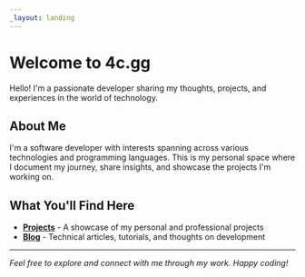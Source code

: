 ```yaml
---
_layout: landing
---
```


# Welcome to 4c.gg

Hello! I'm a passionate developer sharing my thoughts, projects, and experiences in the world of technology.

## About Me

I'm a software developer with interests spanning across various technologies and programming languages. This is my personal space where I document my journey, share insights, and showcase the projects I'm working on.

## What You'll Find Here

- **[Projects](projects/index.md)** - A showcase of my personal and professional projects
- **[Blog](blog/index.md)** - Technical articles, tutorials, and thoughts on development

---

*Feel free to explore and connect with me through my work. Happy coding!*
